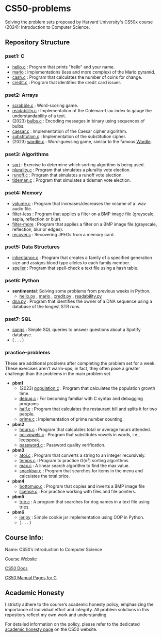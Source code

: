 # CS50-problems
Solving the problem sets proposed by Harvard University's CS50x course (2024): Introduction to Computer Science.

## Repository Structure

### pset1: C
- [hello.c](/pset1/hello/hello.c) : Program that prints "hello" and your name.
- [mario](/pset1/mario) : Implementations (less and more complex) of the Mario pyramid.
- [cash.c](/pset1/cash/cash.c) : Program that calculates the number of coins for change.
- [credit.c](/pset1/credit/credit.c) : Program that identifies the credit card issuer.

### pset2: Arrays
- [scrabble.c](/pset2/scrabble/scrabble.c) : Word-scoring game.
- [readability.c](/pset2/readability/readability.c) : Implementation of the Coleman-Liau index to gauge the understandability of a text.
- (2023) [bulbs.c](/pset2/bulbs/bulbs.c) : Encoding messages in binary using sequences of bulbs.
- [caesar.c](/pset2/caesar/caesar.c) : Implementation of the Caesar cipher algorithm.
- [substitution.c](/pset2/substitution/substitution.c) : Implementation of the substitution cipher.
- (2023) [wordle.c](/pset2/wordle/wordle.c) : Word-guessing game, similar to the famous [Wordle](https://www.nytimes.com/games/wordle/index.html).

### pset3: Algorithms
- [sort](/pset3/sort) : Exercise to determine which sorting algorithm is being used.
- [plurality.c](/pset3/plurality/plurality.c) : Program that simulates a plurality vote election.
- [runoff.c](/pset3/runoff/runoff.c) : Program that simulates a runoff vote election.
- [tideman.c](/pset3/tideman/tideman.c) : Program that simulates a tideman vote election.

### pset4: Memory
- [volume.c](/pset4/volume/volume.c) : Program that increases/decreases the volume of a .wav audio file.
- [filter-less](/pset4/filter/filter-less) : Program that applies a filter on a BMP image file (grayscale, sepia, reflection or blur).
- [filter-more](/pset4/filter/filter-more) : Program that applies a filter on a BMP image file (grayscale, reflection, blur or edges).
- [recover.c](/pset4/recover/recover.c) : Recovering JPEGs from a memory card.

### pset5: Data Structures
- [inheritance.c](/pset5/inheritance/inheritance.c) : Program that creates a family of a specified generation size and assigns blood type alleles to each family member.
- [speller](/pset5/speller/) : Program that spell-check a text file using a hash table.

### pset6: Python
- **sentimental**: Solving some problems from previous weeks in Python.
    - [hello.py](/pset6/sentimental/hello/hello.py) , [mario](/pset6/sentimental/mario) , [credit.py](/pset6/sentimental/credit/credit.py) , [readability.py](/pset6/sentimental/readability/readability.py)
- [dna.py](/pset6/dna/dna.py) : Program that identifies the owner of a DNA sequence using a database of the longest STR runs.

### pset7: SQL
- [songs](/pset7/songs) : Simple SQL queries to answer questions about a Spotify database.
- ( . . . )

### practice-problems
These are additional problems after completing the problem set for a week. These exercises aren't warm-ups; in fact, they often pose a greater challenge than the problems in the main problem set.
- **pbm1**
  - (2023) [population.c](/practice-problems/pbm1/population/population.c) : Program that calculates the population growth time.
  - [debug.c](/practice-problems/pbm1/debug/debug.c) : For becoming familiar with C syntax and debugging programs
  - [half.c](/practice-problems/pbm1/half/half.c) : Program that calculates the restaurant bill and splits it for two people.
  - [prime.c](/practice-problems/pbm1/prime/prime.c) : Implementation of prime number counting.
- **pbm2**
  - [hours.c](/practice-problems/pbm2/hours/hours.c) : Program that calculates total or average hours attended.
  - [no-vowels.c](/practice-problems/pbm2/no-vowels/no-vowels.c) : Program that substitutes vowels in words, i.e., leetspeak.
  - [password.c](/practice-problems/pbm2/password/password.c) : Password quality verification.
- **pbm3**
  - [atoi.c](/practice-problems/pbm3/atoi/atoi.c) : Program that converts a string to an integer recursively.
  - [temps.c](/practice-problems/pbm3/temps/) : Program to practice *O*(n²) sorting algorithms.
  - [max.c](/practice-problems/pbm3/max/max.c) : A linear search algorithm to find the max value.
  - [snackbar.c](/practice-problems/pbm3/snackbar/snackbar.c) : Program that searches for items in the menu and calculates the total price.
- **pbm4**
  - [bottomup.c](/practice-problems/pbm4/bottomup/bottomup.c) : Program that copies and inverts a BMP image file
  - [license.c](/practice-problems/pbm4/license/license.c) : For practice working with files and file pointers.
- **pbm5**
  - [trie.c](/practice-problems/pbm5/trie/trie.c) : A program that searches for dog names in a text file using tries.
- **pbm6**
  - [jar.py](/practice-problems/pbm6/jar/jar.py) : Simple cookie jar implementation using OOP in Python.
  - ( . . . )

## Course Info:
Name: CS50’s Introduction to Computer Science

[Course Website](https://cs50.harvard.edu/x/2024/)

[CS50 Docs](https://cs50.readthedocs.io/)

[CS50 Manual Pages for C](https://manual.cs50.io/)

## Academic Honesty

I strictly adhere to the course's academic honesty policy, emphasizing the importance of individual effort and integrity. All problem solutions in this repository reflect my own work and understanding.

For detailed information on the policy, please refer to the dedicated [academic honesty page](https://cs50.harvard.edu/x/2024/honesty/) on the CS50 website.
